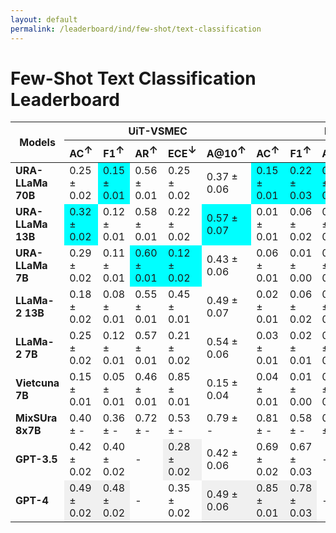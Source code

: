 ```yaml
---
layout: default
permalink: /leaderboard/ind/few-shot/text-classification
---
```

# Few-Shot Text Classification Leaderboard

<table class="table table-bordered table-sm w-100 dtHorizontalTable" cellspacing="0">
<thead>
<tr>
<th rowspan="2" class="text-center align-middle"><b>Models</b></th>
<th colspan="5" class="text-center"><b>UiT-VSMEC</b></th>
<th colspan="5" class="text-center"><b>PhoATIS</b></th>
</tr>
<tr>
<th class="text-center"><b>AC<span style="vertical-align: super;">↑</span></b></th>
<th class="text-center"><b>F1<span style="vertical-align: super;">↑</span></b></th>
<th class="text-center"><b>AR<span style="vertical-align: super;">↑</span></b></th>
<th class="text-center"><b>ECE<span style="vertical-align: super;">↓</span></b></th>
<th class="text-center"><b>A@10<span style="vertical-align: super;">↑</span></b></th>
<th class="text-center"><b>AC<span style="vertical-align: super;">↑</span></b></th>
<th class="text-center"><b>F1<span style="vertical-align: super;">↑</span></b></th>
<th class="text-center"><b>AR<span style="vertical-align: super;">↑</span></b></th>
<th class="text-center"><b>ECE<span style="vertical-align: super;">↓</span></b></th>
<th class="text-center"><b>A@10<span style="vertical-align: super;">↑</span></b></th>
</tr>
</thead>
<tbody>
<tr>
<td class="text-center"><b>URA-LLaMa 70B</b></td>
<td class="text-center">0.25 ± 0.02</td>
<td class="text-center" style="background-color: cyan;">0.15 ± 0.01</td>
<td class="text-center">0.56 ± 0.01</td>
<td class="text-center">0.25 ± 0.02</td>
<td class="text-center">0.37 ± 0.06</td>
<td class="text-center" style="background-color: cyan;">0.15 ± 0.01</td>
<td class="text-center" style="background-color: cyan;">0.22 ± 0.03</td>
<td class="text-center" style="background-color: cyan;">0.83 ± 0.00</td>
<td class="text-center">0.81 ± 0.01</td>
<td class="text-center" style="background-color: cyan;">0.13 ± 0.04</td>
</tr>
<tr>
<td class="text-center"><b>URA-LLaMa 13B</b></td>
<td class="text-center" style="background-color: cyan;">0.32 ± 0.02</td>
<td class="text-center">0.12 ± 0.01</td>
<td class="text-center">0.58 ± 0.01</td>
<td class="text-center">0.22 ± 0.02</td>
<td class="text-center" style="background-color: cyan;">0.57 ± 0.07</td>
<td class="text-center">0.01 ± 0.01</td>
<td class="text-center">0.06 ± 0.02</td>
<td class="text-center">0.47 ± 0.00</td>
<td class="text-center">0.84 ± 0.01</td>
<td class="text-center">0.00 ± 0.01</td>
</tr>
<tr>
<td class="text-center"><b>URA-LLaMa 7B</b></td>
<td class="text-center">0.29 ± 0.02</td>
<td class="text-center">0.11 ± 0.01</td>
<td class="text-center" style="background-color: cyan;">0.60 ± 0.01</td>
<td class="text-center" style="background-color: cyan;">0.12 ± 0.02</td>
<td class="text-center">0.43 ± 0.06</td>
<td class="text-center">0.06 ± 0.01</td>
<td class="text-center">0.01 ± 0.00</td>
<td class="text-center">0.55 ± 0.00</td>
<td class="text-center">0.24 ± 0.01</td>
<td class="text-center">0.08 ± 0.03</td>
</tr>
<tr>
<td class="text-center"><b>LLaMa-2 13B</b></td>
<td class="text-center">0.18 ± 0.02</td>
<td class="text-center">0.08 ± 0.01</td>
<td class="text-center">0.55 ± 0.01</td>
<td class="text-center">0.45 ± 0.01</td>
<td class="text-center">0.49 ± 0.07</td>
<td class="text-center">0.02 ± 0.01</td>
<td class="text-center">0.06 ± 0.02</td>
<td class="text-center">0.57 ± 0.01</td>
<td class="text-center">0.90 ± 0.01</td>
<td class="text-center">0.01 ± 0.01</td>
</tr>
<tr>
<td class="text-center"><b>LLaMa-2 7B</b></td>
<td class="text-center">0.25 ± 0.02</td>
<td class="text-center">0.12 ± 0.01</td>
<td class="text-center">0.57 ± 0.01</td>
<td class="text-center">0.21 ± 0.02</td>
<td class="text-center">0.54 ± 0.06</td>
<td class="text-center">0.03 ± 0.01</td>
<td class="text-center">0.02 ± 0.01</td>
<td class="text-center">0.56 ± 0.01</td>
<td class="text-center">0.54 ± 0.01</td>
<td class="text-center">0.01 ± 0.01</td>
</tr>
<tr>
<td class="text-center"><b>Vietcuna 7B</b></td>
<td class="text-center">0.15 ± 0.01</td>
<td class="text-center">0.05 ± 0.01</td>
<td class="text-center">0.46 ± 0.01</td>
<td class="text-center">0.85 ± 0.01</td>
<td class="text-center">0.15 ± 0.04</td>
<td class="text-center">0.04 ± 0.01</td>
<td class="text-center">0.01 ± 0.00</td>
<td class="text-center">0.63 ± 0.00</td>
<td class="text-center" style="background-color: cyan;">0.21 ± 0.01</td>
<td class="text-center">0.07 ± 0.03</td>
</tr>
<tr>
<td class="text-center"><b>MixSUra 8x7B</b></td>
<td class="text-center">0.40 ± -</td>
<td class="text-center">0.36 ± -</td>
<td class="text-center">0.72 ± -</td>
<td class="text-center">0.53 ± -</td>
<td class="text-center">0.79 ± -</td>
<td class="text-center">0.81 ± -</td>
<td class="text-center">0.58 ± -</td>
<td class="text-center">0.96 ± -</td>
<td class="text-center">0.14 ± -</td>
<td class="text-center">0.91 ± -</td>
</tr>
<tr>
<td class="text-center"><b>GPT-3.5</b></td>
<td class="text-center">0.42 ± 0.02</td>
<td class="text-center">0.40 ± 0.02</td>
<td class="text-center">-</td>
<td class="text-center" style="background-color: #f0f0f0;">0.28 ± 0.02</td>
<td class="text-center">0.42 ± 0.06</td>
<td class="text-center">0.69 ± 0.02</td>
<td class="text-center">0.67 ± 0.03</td>
<td class="text-center">-</td>
<td class="text-center" style="background-color: #f0f0f0;">0.63 ± 0.02</td>
<td class="text-center">0.69 ± 0.05</td>
</tr>
<tr>
<td class="text-center"><b>GPT-4</b></td>
<td class="text-center" style="background-color: #f0f0f0;">0.49 ± 0.02</td>
<td class="text-center" style="background-color: #f0f0f0;">0.48 ± 0.02</td>
<td class="text-center">-</td>
<td class="text-center">0.35 ± 0.02</td>
<td class="text-center" style="background-color: #f0f0f0;">0.49 ± 0.06</td>
<td class="text-center" style="background-color: #f0f0f0;">0.85 ± 0.01</td>
<td class="text-center" style="background-color: #f0f0f0;">0.78 ± 0.03</td>
<td class="text-center">-</td>
<td class="text-center">0.79 ± 0.01</td>
<td class="text-center" style="background-color: #f0f0f0;">0.88 ± 0.04</td>
</tr>
</tbody>
</table>
